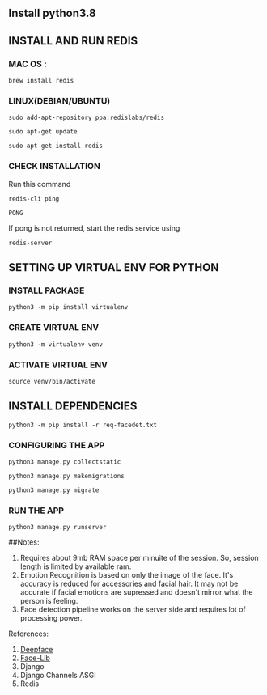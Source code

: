 ##  Install python3.8

## INSTALL AND RUN REDIS
### MAC OS : 
`brew install redis `

### LINUX(DEBIAN/UBUNTU)

`sudo add-apt-repository ppa:redislabs/redis`

`sudo apt-get update`

`sudo apt-get install redis`

### CHECK INSTALLATION

Run this command

`redis-cli ping`

`PONG`

If pong is not returned, start the redis service using 

`redis-server`


## SETTING UP VIRTUAL ENV FOR PYTHON

### INSTALL PACKAGE

`python3 -m pip install virtualenv`


### CREATE VIRTUAL ENV

`python3 -m virtualenv venv`

### ACTIVATE VIRTUAL ENV

`source venv/bin/activate`


## INSTALL DEPENDENCIES

`python3 -m pip install -r req-facedet.txt`


### CONFIGURING THE APP

`python3 manage.py collectstatic`

`python3 manage.py makemigrations`

`python3 manage.py migrate`


### RUN THE APP

`python3 manage.py runserver` 


##Notes:

1. Requires about 9mb RAM space per minuite of the session. So, session length is limited by available ram.
2. Emotion Recognition is based on only the image of the face. It's accuracy is reduced for accessories and facial hair. It may not be accurate if facial emotions are supressed and doesn't mirror what the person is feeling.
3. Face detection pipeline works on the server side and requires lot of processing power.

References:
1. [Deepface](https://sefiks.com/2021/03/02/deep-face-recognition-with-redis/)
2. [Face-Lib](https://justadudewhohacks.github.io/face-api.js/docs/index.html)
3. Django
4. Django Channels ASGI
5. Redis
